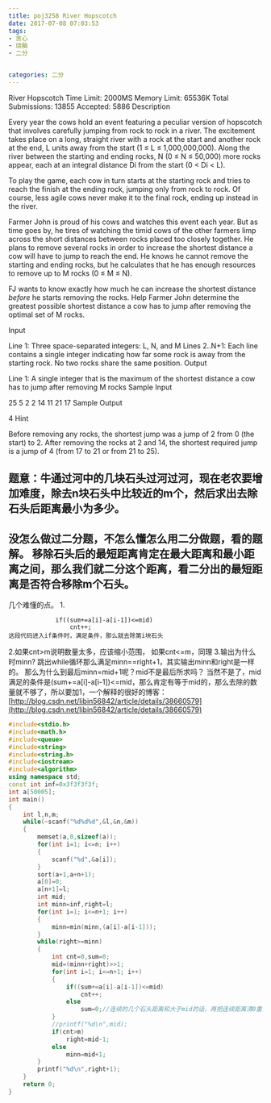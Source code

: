 ```yaml
---
title: poj3258 River Hopscotch
date: 2017-07-08 07:03:53
tags: 
- 贪心
- 烧脑
- 二分


categories: 二分
---
```

River Hopscotch
Time Limit: 2000MS		Memory Limit: 65536K
Total Submissions: 13855		Accepted: 5886
Description

Every year the cows hold an event featuring a peculiar version of hopscotch that involves carefully jumping from rock to rock in a river. The excitement takes place on a long, straight river with a rock at the start and another rock at the end, L units away from the start (1 ≤ L ≤ 1,000,000,000). Along the river between the starting and ending rocks, N (0 ≤ N ≤ 50,000) more rocks appear, each at an integral distance Di from the start (0 < Di < L).

To play the game, each cow in turn starts at the starting rock and tries to reach the finish at the ending rock, jumping only from rock to rock. Of course, less agile cows never make it to the final rock, ending up instead in the river.

Farmer John is proud of his cows and watches this event each year. But as time goes by, he tires of watching the timid cows of the other farmers limp across the short distances between rocks placed too closely together. He plans to remove several rocks in order to increase the shortest distance a cow will have to jump to reach the end. He knows he cannot remove the starting and ending rocks, but he calculates that he has enough resources to remove up to M rocks (0 ≤ M ≤ N).

FJ wants to know exactly how much he can increase the shortest distance *before* he starts removing the rocks. Help Farmer John determine the greatest possible shortest distance a cow has to jump after removing the optimal set of M rocks.

Input

Line 1: Three space-separated integers: L, N, and M 
Lines 2..N+1: Each line contains a single integer indicating how far some rock is away from the starting rock. No two rocks share the same position.
Output

Line 1: A single integer that is the maximum of the shortest distance a cow has to jump after removing M rocks
Sample Input

25 5 2
2
14
11
21
17
Sample Output

4
Hint

Before removing any rocks, the shortest jump was a jump of 2 from 0 (the start) to 2. After removing the rocks at 2 and 14, the shortest required jump is a jump of 4 (from 17 to 21 or from 21 to 25).

题意：牛通过河中的几块石头过河过河，现在老农要增加难度，除去n块石头中比较近的m个，然后求出去除石头后距离最小为多少。
---
没怎么做过二分题，不怎么懂怎么用二分做题，看的题解。
移除石头后的最短距离肯定在最大距离和最小距离之间，那么我们就二分这个距离，看二分出的最短距离是否符合移除m个石头。
---
几个难懂的点。
1.
   ````
                if((sum+=a[i]-a[i-1])<=mid)
                    cnt++;
这段代码进入if条件时，满足条件，那么就去除第i块石头
  ````


2.如果cnt>m说明数量太多，应该缩小范围，
  如果cnt<=m，同理
3.输出为什么时minn?
跳出while循环那么满足minn==right+1，其实输出minn和right是一样的。
那么为什么到最后minn=mid+1呢？mid不是最后所求吗？
当然不是了，mid满足的条件是(sum+=a[i]-a[i-1])<=mid，那么肯定有等于mid的，那么去除的数量就不够了，所以要加1，一个解释的很好的博客：[http://blog.csdn.net/libin56842/article/details/38660579](http://blog.csdn.net/libin56842/article/details/38660579)



````c++
#include<stdio.h>
#include<math.h>
#include<queue>
#include<string>
#include<string.h>
#include<iostream>
#include<algorithm>
using namespace std;
const int inf=0x3f3f3f3f;
int a[50005];
int main()
{
    int l,n,m;
    while(~scanf("%d%d%d",&l,&n,&m))
    {
        memset(a,0,sizeof(a));
        for(int i=1; i<=n; i++)
        {
            scanf("%d",&a[i]);
        }
        sort(a+1,a+n+1);
        a[0]=0;
        a[n+1]=l;
        int mid;
        int minn=inf,right=l;
        for(int i=1; i<=n+1; i++)
        {
            minn=min(minn,(a[i]-a[i-1]));
        }
        while(right>=minn)
        {
            int cnt=0,sum=0;
            mid=(minn+right)>>1;
            for(int i=1; i<=n+1; i++)
            {
                if((sum+=a[i]-a[i-1])<=mid)
                    cnt++;
                else
                    sum=0;//连续的几个石头距离和大于mid的话，再把连续距离清0重新枚举
            }
            //printf("%d\n",mid);
            if(cnt>m)
                right=mid-1;
            else
                minn=mid+1;
        }
        printf("%d\n",right+1);
    }
    return 0;
}

 ````
                    